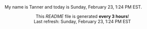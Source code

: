 My name is Tanner and today is Sunday, February 23, 1:24 PM EST.

<p align="center">This <i>README</i> file is generated <b>every 3 hours</b>!</br>Last refresh: Sunday, February 23, 1:24 PM EST<br /></p>
